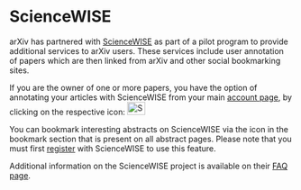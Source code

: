 # ScienceWISE

arXiv has partnered with [ScienceWISE](http://sciencewise.info) as part
of a pilot program to provide additional services to arXiv users. These
services include user annotation of papers which are then linked from
arXiv and other social bookmarking sites.

If you are the owner of one or more papers, you have the option of
annotating your articles with ScienceWISE from your main [account
page](https://arxiv.org/user), by clicking on the respective icon:
<img src="https://arxiv.org/icons/sciencewise45x32.png" alt="ScienceWISE icon" width="32" height="23" />

You can bookmark interesting abstracts on ScienceWISE via the icon in
the bookmark section that is present on all abstract pages. Please note
that you must first [register](http://sciencewise.info/users/register)
with ScienceWISE to use this feature.

Additional information on the ScienceWISE project is available on their
[FAQ page](http://sciencewise.info/faq).
